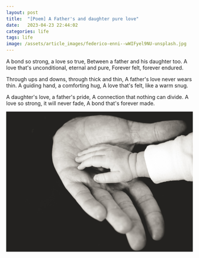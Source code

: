 ```yaml
---
layout: post
title:  "[Poem] A Father's and daughter pure love"
date:   2023-04-23 22:44:02
categories: life
tags: life
image: /assets/article_images/federico-enni--wWIFyel9NU-unsplash.jpg
---
```


A bond so strong, a love so true,
Between a father and his daughter too.
A love that's unconditional, eternal and pure,
Forever felt, forever endured.

Through ups and downs, through thick and thin,
A father's love never wears thin.
A guiding hand, a comforting hug,
A love that's felt, like a warm snug.

A daughter's love, a father's pride,
A connection that nothing can divide.
A love so strong, it will never fade,
A bond that's forever made.

![Photo by Liane Metzle](/assets/article_images/liane-metzler-B32qg6Ua34Y-unsplash.jpg "on Unsplash")
